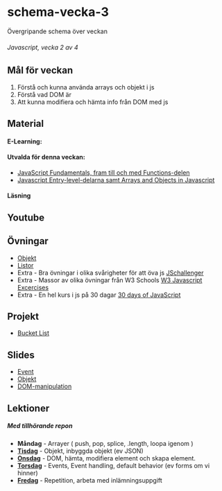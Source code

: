 # schema-vecka-3
Övergripande schema över veckan

###### Javascript, vecka 2 av 4

## Mål för veckan
1. Förstå och kunna använda arrays och objekt i js
2. Förstå vad DOM är
3. Att kunna modifiera och hämta info från DOM med js

## Material
#### E-Learning:
#### Utvalda för denna veckan:
* [JavaScript Fundamentals, fram till och med Functions-delen](https://app.pluralsight.com/library/courses/fundamentals-javascript/table-of-contents)
* [Javascript Entry-level-delarna samt Arrays and Objects in Javascript](https://app.pluralsight.com/paths/skill/javascript-2022)
  
#### Läsning

## Youtube

## Övningar
* [Objekt](https://github.com/Lexicon-frontend-2024-2025/exercise-js-objects-bootcamp)
* [Listor](https://github.com/Lexicon-frontend-2024-2025/exercise-array-bootcamp)
* Extra - Bra övningar i olika svårigheter för att öva js [JSchallenger](https://www.jschallenger.com/)
* Extra - Massor av olika övningar från W3 Schools [W3 Javascript Excercises](https://www.w3schools.com/js/js_exercises.asp)
* Extra - En hel kurs i js på 30 dagar [30 days of JavaScript](https://github.com/Asabeneh/30-Days-Of-JavaScript/tree/master)

## Projekt
* [Bucket List](https://github.com/Lexicon-frontend-2024-2025/projekt-bucket-list/tree/main)

## Slides
* [Event](https://docs.google.com/presentation/d/1mvd5SYjcwPvJzqS94_Wkc6Ys5Sm0mG24h6C3ymKMesI/edit?usp=sharing)
* [Objekt](https://docs.google.com/presentation/d/1q_XG3pYQTUB43uBOA42eJwTeH5Vk3pcGcCxUoUyjGeI/edit?usp=sharing)
* [DOM-manipulation](https://docs.google.com/presentation/d/1mvd5SYjcwPvJzqS94_Wkc6Ys5Sm0mG24h6C3ymKMesI/edit?usp=sharing)

## Lektioner
##### Med tillhörande repon
* **Måndag** - Arrayer ( push, pop, splice, .length, loopa igenom )
* **[Tisdag](https://github.com/Lexicon-frontend-2024-2025/lektion-14-jan)** - Objekt, inbyggda objekt (ev JSON)
* **[Onsdag](https://github.com/Lexicon-frontend-2024-2025/lektion-15-jan)** - DOM, hämta, modifiera element och skapa element.
* **[Torsdag](https://github.com/Lexicon-frontend-2024-2025/lektion-16-jan)** - Events, Event handling, default behavior (ev forms om vi hinner)
* **[Fredag]()** - Repetition, arbeta med inlämningsuppgift
